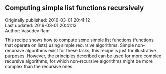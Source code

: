 ## Computing simple list functions recursively  
Originally published: 2016-03-01 20:41:12  
Last updated: 2016-03-01 20:41:13  
Author: Vasudev Ram  
  
This recipe shows how to compute some simple list functions (functions that operate on lists) using simple recursive algorithms. Simple non-recursive algorithms exist for these tasks; this recipe is just for illustrative  purposes. However, the principles described can be used for more complex recursive algorithms, for which non-recursive algorithms might be more complex than the recursive ones.
